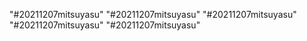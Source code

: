 "#20211207mitsuyasu"
"#20211207mitsuyasu"
"#20211207mitsuyasu"
"#20211207mitsuyasu"
"#20211207mitsuyasu" 
